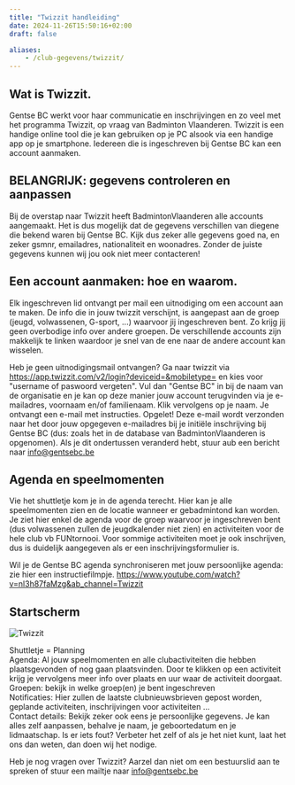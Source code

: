 ```yaml
---
title: "Twizzit handleiding"
date: 2024-11-26T15:50:16+02:00
draft: false

aliases:
    - /club-gegevens/twizzit/
---
```



## Wat is Twizzit.
Gentse BC werkt voor haar communicatie en inschrijvingen en zo veel met het programma Twizzit, op vraag van Badminton Vlaanderen. Twizzit is een handige online tool die je kan gebruiken op je PC alsook via een handige app op je smartphone. Iedereen die is ingeschreven bij Gentse BC kan een account aanmaken.

## BELANGRIJK:  gegevens controleren en aanpassen
Bij de overstap naar Twizzit heeft BadmintonVlaanderen alle accounts aangemaakt. Het is dus mogelijk dat de gegevens verschillen van diegene die bekend waren bij Gentse BC. Kijk dus zeker alle gegevens goed na, en zeker gsmnr, emailadres, nationaliteit en woonadres. Zonder de juiste gegevens kunnen wij jou ook niet meer contacteren!

## Een account aanmaken: hoe en waarom.
Elk ingeschreven lid ontvangt per mail een uitnodiging om een account aan te maken. 
De info die in jouw twizzit verschijnt, is aangepast aan de groep (jeugd, volwassenen, G-sport, ...) waarvoor jij ingeschreven bent. Zo krijg jij geen overbodige info over andere groepen. De verschillende accounts zijn makkelijk te linken waardoor je snel van de ene naar de andere account kan wisselen.

Heb je geen uitnodigingsmail ontvangen? Ga naar twizzit via https://app.twizzit.com/v2/login?deviceid=&mobiletype= en kies voor "username of paswoord vergeten". Vul dan "Gentse BC" in bij de naam van de organisatie en je kan op deze manier jouw account terugvinden via je e-mailadres, voornaam en/of familienaam. Klik vervolgens op je naam. Je ontvangt een e-mail met instructies. Opgelet!  Deze e-mail wordt verzonden naar het door jouw opgegeven e-mailadres bij je initiële inschrijving bij Gentse BC (dus: zoals het in de database van BadmintonVlaanderen is opgenomen). Als je dit ondertussen veranderd hebt, stuur aub een bericht naar info@gentsebc.be 


## Agenda en speelmomenten
Vie het shuttletje kom je in de agenda terecht. Hier kan je alle speelmomenten zien en de locatie wanneer er gebadmintond kan worden. 
Je ziet hier enkel de agenda voor de groep waarvoor je ingeschreven bent (dus volwassenen zullen de jeugdkalender niet zien) en  activiteiten voor de hele club vb FUNtornooi. Voor sommige activiteiten moet je ook inschrijven, dus is duidelijk aangegeven als er een inschrijvingsformulier is. 

Wil je de Gentse BC agenda synchroniseren met jouw persoonlijke agenda: zie hier een instructiefilmpje.
https://www.youtube.com/watch?v=nl3h87faMzg&ab_channel=Twizzit



## Startscherm
![Twizzit](/images/Twizzit_start.jpeg)

Shuttletje = Planning
<br> Agenda: Al jouw speelmomenten en alle clubactiviteiten die hebben plaatsgevonden of nog gaan plaatsvinden. Door te klikken op een activiteit krijg je vervolgens meer info over plaats en uur waar de activiteit doorgaat.
<br> Groepen: bekijk in welke groep(en) je bent ingeschreven
<br> Notificaties: Hier zullen de laatste clubnieuwsbrieven gepost worden, geplande activiteiten, inschrijvingen voor activiteiten …
<br> Contact details: Bekijk zeker ook eens je persoonlijke gegevens. Je kan alles zelf aanpassen, behalve je naam, je geboortedatum en je lidmaatschap. Is er iets fout? Verbeter het zelf of als je het niet kunt, laat het ons dan weten, dan doen wij het nodige.



Heb je nog vragen over Twizzit? Aarzel dan niet om een bestuurslid aan te spreken of stuur een mailtje naar info@gentsebc.be



